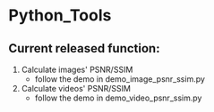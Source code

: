 # Python_Tools

## Current released function:

1. Calculate images' PSNR/SSIM
   - follow the demo in demo_image_psnr_ssim.py
2. Calculate videos' PSNR/SSIM
   - follow the demo in demo_video_psnr_ssim.py